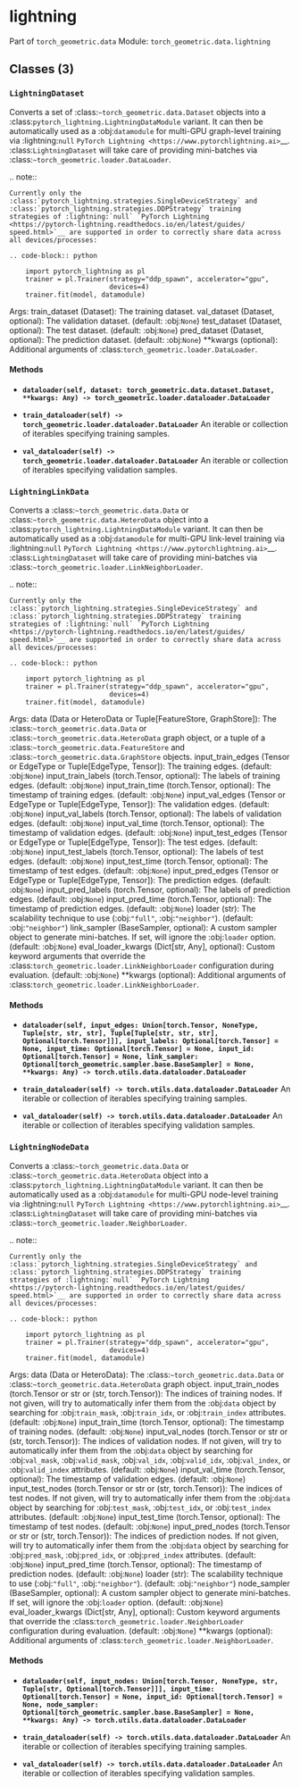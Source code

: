 # lightning

Part of `torch_geometric.data`
Module: `torch_geometric.data.lightning`

## Classes (3)

### `LightningDataset`

Converts a set of :class:`~torch_geometric.data.Dataset` objects into a
:class:`pytorch_lightning.LightningDataModule` variant. It can then be
automatically used as a :obj:`datamodule` for multi-GPU graph-level
training via :lightning:`null`
`PyTorch Lightning <https://www.pytorchlightning.ai>`__.
:class:`LightningDataset` will take care of providing mini-batches via
:class:`~torch_geometric.loader.DataLoader`.

.. note::

    Currently only the
    :class:`pytorch_lightning.strategies.SingleDeviceStrategy` and
    :class:`pytorch_lightning.strategies.DDPStrategy` training
    strategies of :lightning:`null` `PyTorch Lightning
    <https://pytorch-lightning.readthedocs.io/en/latest/guides/
    speed.html>`__ are supported in order to correctly share data across
    all devices/processes:

    .. code-block:: python

        import pytorch_lightning as pl
        trainer = pl.Trainer(strategy="ddp_spawn", accelerator="gpu",
                             devices=4)
        trainer.fit(model, datamodule)

Args:
    train_dataset (Dataset): The training dataset.
    val_dataset (Dataset, optional): The validation dataset.
        (default: :obj:`None`)
    test_dataset (Dataset, optional): The test dataset.
        (default: :obj:`None`)
    pred_dataset (Dataset, optional): The prediction dataset.
        (default: :obj:`None`)
    **kwargs (optional): Additional arguments of
        :class:`torch_geometric.loader.DataLoader`.

#### Methods

- **`dataloader(self, dataset: torch_geometric.data.dataset.Dataset, **kwargs: Any) -> torch_geometric.loader.dataloader.DataLoader`**

- **`train_dataloader(self) -> torch_geometric.loader.dataloader.DataLoader`**
  An iterable or collection of iterables specifying training samples.

- **`val_dataloader(self) -> torch_geometric.loader.dataloader.DataLoader`**
  An iterable or collection of iterables specifying validation samples.

### `LightningLinkData`

Converts a :class:`~torch_geometric.data.Data` or
:class:`~torch_geometric.data.HeteroData` object into a
:class:`pytorch_lightning.LightningDataModule` variant. It can then be
automatically used as a :obj:`datamodule` for multi-GPU link-level
training via :lightning:`null`
`PyTorch Lightning <https://www.pytorchlightning.ai>`__.
:class:`LightningDataset` will take care of providing mini-batches via
:class:`~torch_geometric.loader.LinkNeighborLoader`.

.. note::

    Currently only the
    :class:`pytorch_lightning.strategies.SingleDeviceStrategy` and
    :class:`pytorch_lightning.strategies.DDPStrategy` training
    strategies of :lightning:`null` `PyTorch Lightning
    <https://pytorch-lightning.readthedocs.io/en/latest/guides/
    speed.html>`__ are supported in order to correctly share data across
    all devices/processes:

    .. code-block:: python

        import pytorch_lightning as pl
        trainer = pl.Trainer(strategy="ddp_spawn", accelerator="gpu",
                             devices=4)
        trainer.fit(model, datamodule)

Args:
    data (Data or HeteroData or Tuple[FeatureStore, GraphStore]): The
        :class:`~torch_geometric.data.Data` or
        :class:`~torch_geometric.data.HeteroData` graph object, or a
        tuple of a :class:`~torch_geometric.data.FeatureStore` and
        :class:`~torch_geometric.data.GraphStore` objects.
    input_train_edges (Tensor or EdgeType or Tuple[EdgeType, Tensor]):
        The training edges. (default: :obj:`None`)
    input_train_labels (torch.Tensor, optional):
        The labels of training edges. (default: :obj:`None`)
    input_train_time (torch.Tensor, optional): The timestamp
        of training edges. (default: :obj:`None`)
    input_val_edges (Tensor or EdgeType or Tuple[EdgeType, Tensor]):
        The validation edges. (default: :obj:`None`)
    input_val_labels (torch.Tensor, optional):
        The labels of validation edges. (default: :obj:`None`)
    input_val_time (torch.Tensor, optional): The timestamp
        of validation edges. (default: :obj:`None`)
    input_test_edges (Tensor or EdgeType or Tuple[EdgeType, Tensor]):
        The test edges. (default: :obj:`None`)
    input_test_labels (torch.Tensor, optional):
        The labels of test edges. (default: :obj:`None`)
    input_test_time (torch.Tensor, optional): The timestamp
        of test edges. (default: :obj:`None`)
    input_pred_edges (Tensor or EdgeType or Tuple[EdgeType, Tensor]):
        The prediction edges. (default: :obj:`None`)
    input_pred_labels (torch.Tensor, optional):
        The labels of prediction edges. (default: :obj:`None`)
    input_pred_time (torch.Tensor, optional): The timestamp
        of prediction edges. (default: :obj:`None`)
    loader (str): The scalability technique to use (:obj:`"full"`,
        :obj:`"neighbor"`). (default: :obj:`"neighbor"`)
    link_sampler (BaseSampler, optional): A custom sampler object to
        generate mini-batches. If set, will ignore the :obj:`loader`
        option. (default: :obj:`None`)
    eval_loader_kwargs (Dict[str, Any], optional): Custom keyword arguments
        that override the
        :class:`torch_geometric.loader.LinkNeighborLoader` configuration
        during evaluation. (default: :obj:`None`)
    **kwargs (optional): Additional arguments of
        :class:`torch_geometric.loader.LinkNeighborLoader`.

#### Methods

- **`dataloader(self, input_edges: Union[torch.Tensor, NoneType, Tuple[str, str, str], Tuple[Tuple[str, str, str], Optional[torch.Tensor]]], input_labels: Optional[torch.Tensor] = None, input_time: Optional[torch.Tensor] = None, input_id: Optional[torch.Tensor] = None, link_sampler: Optional[torch_geometric.sampler.base.BaseSampler] = None, **kwargs: Any) -> torch.utils.data.dataloader.DataLoader`**

- **`train_dataloader(self) -> torch.utils.data.dataloader.DataLoader`**
  An iterable or collection of iterables specifying training samples.

- **`val_dataloader(self) -> torch.utils.data.dataloader.DataLoader`**
  An iterable or collection of iterables specifying validation samples.

### `LightningNodeData`

Converts a :class:`~torch_geometric.data.Data` or
:class:`~torch_geometric.data.HeteroData` object into a
:class:`pytorch_lightning.LightningDataModule` variant. It can then be
automatically used as a :obj:`datamodule` for multi-GPU node-level
training via :lightning:`null`
`PyTorch Lightning <https://www.pytorchlightning.ai>`__.
:class:`LightningDataset` will take care of providing mini-batches via
:class:`~torch_geometric.loader.NeighborLoader`.

.. note::

    Currently only the
    :class:`pytorch_lightning.strategies.SingleDeviceStrategy` and
    :class:`pytorch_lightning.strategies.DDPStrategy` training
    strategies of :lightning:`null` `PyTorch Lightning
    <https://pytorch-lightning.readthedocs.io/en/latest/guides/
    speed.html>`__ are supported in order to correctly share data across
    all devices/processes:

    .. code-block:: python

        import pytorch_lightning as pl
        trainer = pl.Trainer(strategy="ddp_spawn", accelerator="gpu",
                             devices=4)
        trainer.fit(model, datamodule)

Args:
    data (Data or HeteroData): The :class:`~torch_geometric.data.Data` or
        :class:`~torch_geometric.data.HeteroData` graph object.
    input_train_nodes (torch.Tensor or str or (str, torch.Tensor)): The
        indices of training nodes.
        If not given, will try to automatically infer them from the
        :obj:`data` object by searching for :obj:`train_mask`,
        :obj:`train_idx`, or :obj:`train_index` attributes.
        (default: :obj:`None`)
    input_train_time (torch.Tensor, optional): The timestamp
        of training nodes. (default: :obj:`None`)
    input_val_nodes (torch.Tensor or str or (str, torch.Tensor)): The
        indices of validation nodes.
        If not given, will try to automatically infer them from the
        :obj:`data` object by searching for :obj:`val_mask`,
        :obj:`valid_mask`, :obj:`val_idx`, :obj:`valid_idx`,
        :obj:`val_index`, or :obj:`valid_index` attributes.
        (default: :obj:`None`)
    input_val_time (torch.Tensor, optional): The timestamp
        of validation edges. (default: :obj:`None`)
    input_test_nodes (torch.Tensor or str or (str, torch.Tensor)): The
        indices of test nodes.
        If not given, will try to automatically infer them from the
        :obj:`data` object by searching for :obj:`test_mask`,
        :obj:`test_idx`, or :obj:`test_index` attributes.
        (default: :obj:`None`)
    input_test_time (torch.Tensor, optional): The timestamp
        of test nodes. (default: :obj:`None`)
    input_pred_nodes (torch.Tensor or str or (str, torch.Tensor)): The
        indices of prediction nodes.
        If not given, will try to automatically infer them from the
        :obj:`data` object by searching for :obj:`pred_mask`,
        :obj:`pred_idx`, or :obj:`pred_index` attributes.
        (default: :obj:`None`)
    input_pred_time (torch.Tensor, optional): The timestamp
        of prediction nodes. (default: :obj:`None`)
    loader (str): The scalability technique to use (:obj:`"full"`,
        :obj:`"neighbor"`). (default: :obj:`"neighbor"`)
    node_sampler (BaseSampler, optional): A custom sampler object to
        generate mini-batches. If set, will ignore the :obj:`loader`
        option. (default: :obj:`None`)
    eval_loader_kwargs (Dict[str, Any], optional): Custom keyword arguments
        that override the :class:`torch_geometric.loader.NeighborLoader`
        configuration during evaluation. (default: :obj:`None`)
    **kwargs (optional): Additional arguments of
        :class:`torch_geometric.loader.NeighborLoader`.

#### Methods

- **`dataloader(self, input_nodes: Union[torch.Tensor, NoneType, str, Tuple[str, Optional[torch.Tensor]]], input_time: Optional[torch.Tensor] = None, input_id: Optional[torch.Tensor] = None, node_sampler: Optional[torch_geometric.sampler.base.BaseSampler] = None, **kwargs: Any) -> torch.utils.data.dataloader.DataLoader`**

- **`train_dataloader(self) -> torch.utils.data.dataloader.DataLoader`**
  An iterable or collection of iterables specifying training samples.

- **`val_dataloader(self) -> torch.utils.data.dataloader.DataLoader`**
  An iterable or collection of iterables specifying validation samples.
